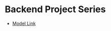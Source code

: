 # Backend Project Series

- [Model Link](https://www.youtube.com/redirect?event=video_description&redir_token=QUFFLUhqbFJFd3NlMUU0N2dsbnY2LTZfaTN3LXQwMGFpZ3xBQ3Jtc0tueXFDSHQ4Z3JpZnRlRnV2ZzlZSndtRE1kdXdYUGRpVm9NOG5UNTA5eWZfQUdoU0tHbVc3MGZMQUNSbkExRUZvM3h1WXZqdVZEZ3dfR1lEU24tSGhGQU1PZmdPZHMzVVdfQTVmY0RnUGNXM1ZDQVpkTQ&q=https%3A%2F%2Fapp.eraser.io%2Fworkspace%2FYtPqZ1VogxGy1jzIDkzj%3Forigin%3Dshare&v=9B4CvtzXRpc)